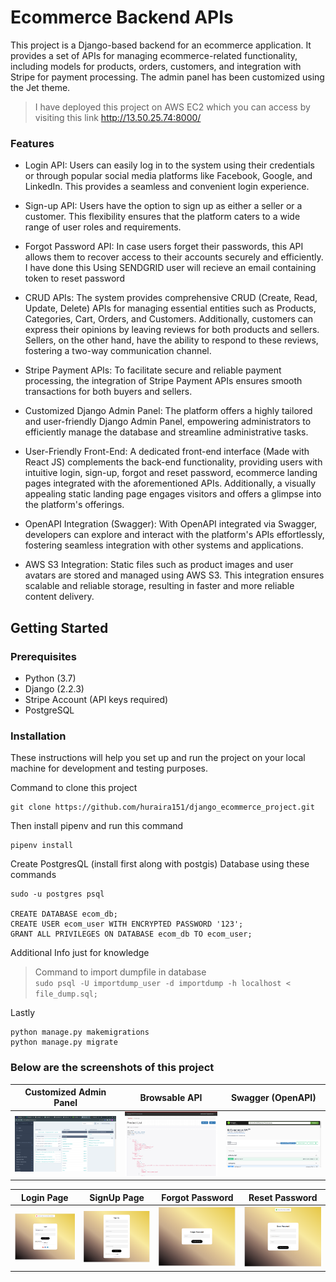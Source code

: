 # Ecommerce Backend APIs

This project is a Django-based backend for an ecommerce application. It provides a set of APIs for managing ecommerce-related functionality, including models for products, orders, customers, and integration with Stripe for payment processing. The admin panel has been customized using the Jet theme.

> I have deployed this project on AWS EC2 which you can access by visiting this link http://13.50.25.74:8000/

### Features
- Login API: Users can easily log in to the system using their credentials or through popular social media platforms like Facebook, Google, and LinkedIn. This provides a seamless and convenient login experience.

- Sign-up API: Users have the option to sign up as either a seller or a customer. This flexibility ensures that the platform caters to a wide range of user roles and requirements.

- Forgot Password API: In case users forget their passwords, this API allows them to recover access to their accounts securely and efficiently. I have done this Using SENDGRID user will recieve an email containing token to reset password

- CRUD APIs: The system provides comprehensive CRUD (Create, Read, Update, Delete) APIs for managing essential entities such as Products, Categories, Cart, Orders, and Customers. Additionally, customers can express their opinions by leaving reviews for both products and sellers. Sellers, on the other hand, have the ability to respond to these reviews, fostering a two-way communication channel.

- Stripe Payment APIs: To facilitate secure and reliable payment processing, the integration of Stripe Payment APIs ensures smooth transactions for both buyers and sellers.

- Customized Django Admin Panel: The platform offers a highly tailored and user-friendly Django Admin Panel, empowering administrators to efficiently manage the database and streamline administrative tasks.

- User-Friendly Front-End: A dedicated front-end interface (Made with React JS) complements the back-end functionality, providing users with intuitive login, sign-up, forgot and reset password, ecommerce landing pages integrated with the aforementioned APIs. Additionally, a visually appealing static landing page engages visitors and offers a glimpse into the platform's offerings.

- OpenAPI Integration (Swagger): With OpenAPI integrated via Swagger, developers can explore and interact with the platform's APIs effortlessly, fostering seamless integration with other systems and applications.

- AWS S3 Integration: Static files such as product images and user avatars are stored and managed using AWS S3. This integration ensures scalable and reliable storage, resulting in faster and more reliable content delivery.

## Getting Started

### Prerequisites

- Python (3.7)
- Django (2.2.3)
- Stripe Account (API keys required)
- PostgreSQL

### Installation
These instructions will help you set up and run the project on your local machine for development and testing purposes.

Command to clone this project

```
git clone https://github.com/huraira151/django_ecommerce_project.git
```

Then install pipenv and run this command

```
pipenv install
```

Create PostgresQL (install first along with postgis) Database using these commands

```
sudo -u postgres psql

CREATE DATABASE ecom_db;
CREATE USER ecom_user WITH ENCRYPTED PASSWORD '123';
GRANT ALL PRIVILEGES ON DATABASE ecom_db TO ecom_user;
```
Additional Info just for knowledge

> Command to import dumpfile in database<br> ```sudo psql -U importdump_user -d importdump -h localhost < file_dump.sql;```

Lastly

```
python manage.py makemigrations
python manage.py migrate
```

### Below are the screenshots of this project

Customized Admin Panel|                                        Browsable API                                        |Swagger (OpenAPI)
:-------------------------:|:-------------------------------------------------------------------------------------------:|:-------------------------:
![admin panel](./ecommerce_project_django/static/admin_panel.png "Admin Panel")  | ![product listing](./ecommerce_project_django/static/product_listing.png "Product Listing") | ![swagger](./ecommerce_project_django/static/swagger_aka_openapi.png "Swagger")

Login Page                                                                    |                                    SignUp Page                                     |                              Forgot Password                               |                           Reset Password                                
:----------------------------------------------------------------------------:|:----------------------------------------------------------------------------------:|:--------------------------------------------------------------------------:|:-----------------------------------------------------------------------:
![admin panel](./ecommerce_project_django/static/loginPage.png "Login Page")  | ![product listing](./ecommerce_project_django/static/signupPage.png "SignUp Page") | ![swagger](./ecommerce_project_django/static/forgotPage.png "Forgot Pass") | ![swagger](./ecommerce_project_django/static/resetPage.png "Reset Pass")
